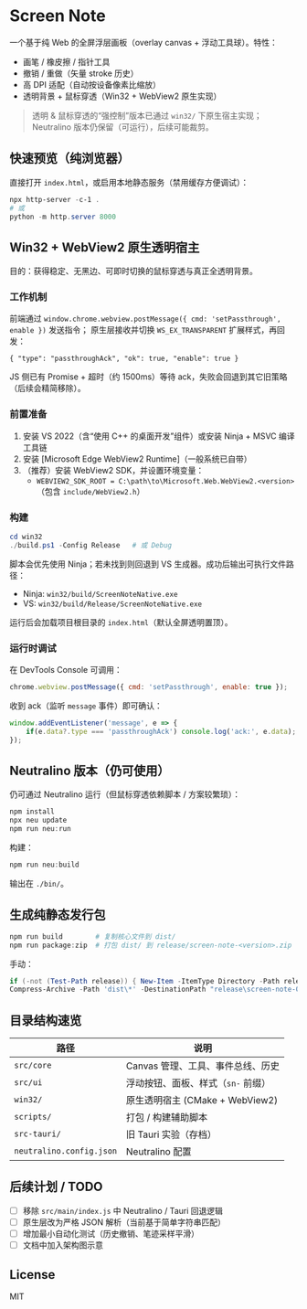# Screen Note

一个基于纯 Web 的全屏浮层画板（overlay canvas + 浮动工具球）。特性：

- 画笔 / 橡皮擦 / 指针工具
- 撤销 / 重做（矢量 stroke 历史）
- 高 DPI 适配（自动按设备像素比缩放）
- 透明背景 + 鼠标穿透（Win32 + WebView2 原生实现）

> 透明 & 鼠标穿透的“强控制”版本已通过 `win32/` 下原生宿主实现；Neutralino 版本仍保留（可运行），后续可能裁剪。

## 快速预览（纯浏览器）

直接打开 `index.html`，或启用本地静态服务（禁用缓存方便调试）：

```powershell
npx http-server -c-1 .
# 或
python -m http.server 8000
```

## Win32 + WebView2 原生透明宿主

目的：获得稳定、无黑边、可即时切换的鼠标穿透与真正全透明背景。

### 工作机制
前端通过 `window.chrome.webview.postMessage({ cmd: 'setPassthrough', enable })` 发送指令；
原生层接收并切换 `WS_EX_TRANSPARENT` 扩展样式，再回发：

```jsonc
{ "type": "passthroughAck", "ok": true, "enable": true }
```

JS 侧已有 Promise + 超时（约 1500ms）等待 ack，失败会回退到其它旧策略（后续会精简移除）。

### 前置准备
1. 安装 VS 2022（含“使用 C++ 的桌面开发”组件）或安装 Ninja + MSVC 编译工具链
2. 安装 [Microsoft Edge WebView2 Runtime]（一般系统已自带）
3. （推荐）安装 WebView2 SDK，并设置环境变量：
	 - `WEBVIEW2_SDK_ROOT = C:\path\to\Microsoft.Web.WebView2.<version>` （包含 `include/WebView2.h`）

### 构建
```powershell
cd win32
./build.ps1 -Config Release   # 或 Debug
```

脚本会优先使用 Ninja；若未找到则回退到 VS 生成器。成功后输出可执行文件路径：

- Ninja: `win32/build/ScreenNoteNative.exe`
- VS: `win32/build/Release/ScreenNoteNative.exe`

运行后会加载项目根目录的 `index.html`（默认全屏透明置顶）。

### 运行时调试
在 DevTools Console 可调用：

```js
chrome.webview.postMessage({ cmd: 'setPassthrough', enable: true });
```

收到 ack（监听 `message` 事件）即可确认：

```js
window.addEventListener('message', e => {
	if(e.data?.type === 'passthroughAck') console.log('ack:', e.data);
});
```

## Neutralino 版本（仍可使用）

仍可通过 Neutralino 运行（但鼠标穿透依赖脚本 / 方案较繁琐）：

```powershell
npm install
npx neu update
npm run neu:run
```

构建：

```powershell
npm run neu:build
```

输出在 `./bin/`。

## 生成纯静态发行包

```powershell
npm run build        # 复制核心文件到 dist/
npm run package:zip  # 打包 dist/ 到 release/screen-note-<version>.zip
```

手动：

```powershell
if (-not (Test-Path release)) { New-Item -ItemType Directory -Path release | Out-Null }
Compress-Archive -Path 'dist\*' -DestinationPath "release\screen-note-0.1.0.zip" -Force
```

## 目录结构速览

| 路径 | 说明 |
| ---- | ---- |
| `src/core` | Canvas 管理、工具、事件总线、历史 |
| `src/ui` | 浮动按钮、面板、样式（`sn-` 前缀） |
| `win32/` | 原生透明宿主 (CMake + WebView2) |
| `scripts/` | 打包 / 构建辅助脚本 |
| `src-tauri/` | 旧 Tauri 实验（存档） |
| `neutralino.config.json` | Neutralino 配置 |

## 后续计划 / TODO

- [ ] 移除 `src/main/index.js` 中 Neutralino / Tauri 回退逻辑
- [ ] 原生层改为严格 JSON 解析（当前基于简单字符串匹配）
- [ ] 增加最小自动化测试（历史撤销、笔迹采样平滑）
- [ ] 文档中加入架构图示意

## License

MIT

